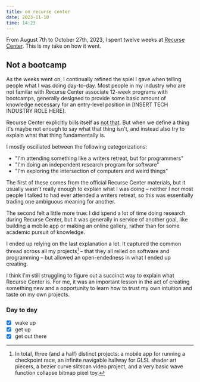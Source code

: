 ```yaml
---
title: on recurse center
date: 2023-11-10
time: 14:23
---
```


From August 7th to October 27th, 2023, I spent twelve weeks at [Recurse Center](https://www.recurse.com/). This is my take on how it went.  

## Not a bootcamp

As the weeks went on, I continually refined the spiel I gave when telling people what I was doing day-to-day. Most people in my industry who are not familar with Recurse Center associate 12-week programs with bootcamps, generally designed to provide some basic amount of knowledge necessary for an entry-level position in [INSERT TECH INDUSTRY ROLE HERE].  

Recurse Center explicitly bills itself as [not that](https://www.recurse.com/not-a-bootcamp). But when we define a thing it's maybe not enough to say what that thing isn't, and instead also try to explain what that thing fundamentally is.  

I mostly oscillated between the following categorizations:  

- "I'm attending something like a writers retreat, but for programmers"
- "I'm doing an independent research program for software"
- "I'm exploring the intersection of computers and weird things"

The first of these comes from the official Recurse Center materials, but it usually wasn't really enough to explain what I was doing – neither I nor most people I talked to had ever attended a writers retreat, so this was essentially trading one ambiguous meaning for another.   

The second felt a little more true: I did spend a lot of time doing research during Recurse Center, but it was generally in service of another goal, like building a mobile app or making an online gallery, rather than for some academic pursuit of knowledge.   

I ended up relying on the last explanation a lot. It captured the common thread across all my projects[^1] – that they all relied on software and programming – but allowed an open-endedness in what I ended up creating.   

I think I'm still struggling to figure out a succinct way to explain what Recurse Center is. For me, it was an important lesson in the act of creating something new and a opportunity to learn how to trust my own intuition and taste on my own projects.  

### Day to day

- [x] wake up
- [x] get up
- [x] get out there

[^1]: In total, three (and a half) distinct projects: a mobile app for running a checkpoint race, an infinite navigable hallway for GLSL shader art piecers, a bezier curve slitscan video project, and a very basic wave function collapse bitmap pixel toy.
